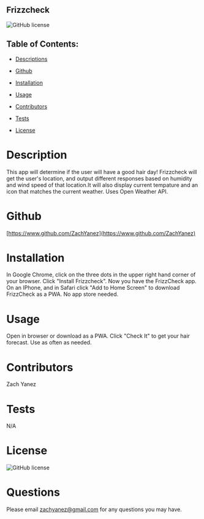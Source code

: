 ## Frizzcheck

![GitHub license](https://img.shields.io/badge/license-MIT-blue.svg)

## Table of Contents:

  * [Descriptions](#Description)

  * [Github](#Github)

  * [Installation](#Installation) 

  * [Usage](#Usage)

  * [Contributors](#Contributors)

  * [Tests](#Tests)

  * [License](#License)

  
# Description
This app will determine if the user  will have a good hair day! Frizzcheck will get the user's location, and output different responses based on humidity and wind speed of that location.It will also display current tempature and an icon that matches the current weather. Uses Open Weather API.  


# Github
[https://www.github.com/ZachYanez](https://www.github.com/ZachYanez)

# Installation
In Google Chrome, click on the three dots in the upper right hand corner of your browser. Click "Install Frizzcheck". Now you have the FrizzCheck app. On an IPhone, and in Safari click "Add to Home Screen" to  download FrizzCheck as a PWA. No app store needed. 

# Usage
Open in browser or download as a PWA. Click "Check It" to get your hair forecast. Use as often as needed. 

# Contributors
Zach Yanez

# Tests
N/A

# License
![GitHub license](https://img.shields.io/badge/license-MIT-blue.svg)


# Questions
Please email zachyanez@gmail.com for any questions you may have.
